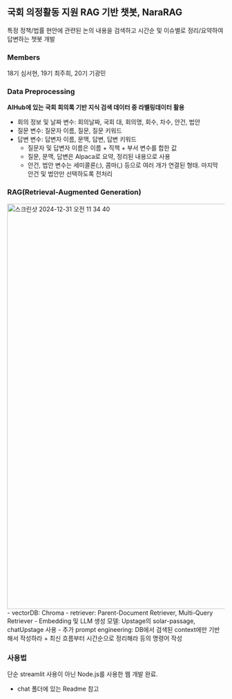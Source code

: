 ## 국회 의정활동 지원 RAG 기반 챗봇, NaraRAG
특정 정책/법률 현안에 관련된 논의 내용을 검색하고 시간순 및 이슈별로 정리/요약하여 답변하는 챗봇 개발

### Members
18기 심서현, 19기 최주희, 20기 기광민

### Data Preprocessing
**AIHub에 있는 국회 회의록 기반 지식 검색 데이터 중 라벨링데이터 활용**
- 회의 정보 및 날짜 변수: 회의날짜, 국회 대, 회의명, 회수, 차수, 안건, 법안
- 질문 변수: 질문자 이름, 질문, 질문 키워드
- 답변 변수: 답변자 이름, 문맥, 답변, 답변 키워드
  - 질문자 및 답변자 이름은 이름 + 직책 + 부서 변수를 합한 값
  - 질문, 문맥, 답변은 Alpaca로 요약, 정리된 내용으로 사용
  - 안건, 법안 변수는 세미콜론(;), 콤마(,) 등으로 여러 개가 연결된 형태. 마지막 안건 및 법안만 선택하도록 전처리

### RAG(Retrieval-Augmented Generation)
<img width="939" alt="스크린샷 2024-12-31 오전 11 34 40" src="https://github.com/user-attachments/assets/4c5d8953-0c4a-4da5-896e-f4b179cec009" />
- vectorDB: Chroma
- retriever: Parent-Document Retriever, Multi-Query Retriever
- Embedding 및 LLM 생성 모델: Upstage의 solar-passage, chatUpstage 사용
- 추가 prompt engineering: DB에서 검색된 context에만 기반해서 작성하라 + 최신 흐름부터 시간순으로 정리해라 등의 명령어 작성

### 사용법
단순 streamlit 사용이 아닌 Node.js를 사용한 웹 개발 완료. 
- chat 폴더에 있는 Readme 참고
